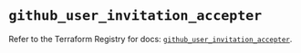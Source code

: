 # `github_user_invitation_accepter`

Refer to the Terraform Registry for docs: [`github_user_invitation_accepter`](https://registry.terraform.io/providers/integrations/github/6.2.1/docs/resources/user_invitation_accepter).

